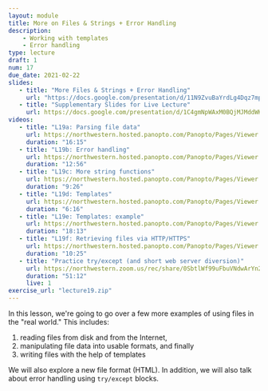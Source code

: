 ```yaml
---
layout: module
title: More on Files & Strings + Error Handling
description:
    - Working with templates
    - Error handling
type: lecture
draft: 1
num: 17
due_date: 2021-02-22
slides: 
   - title: "More Files & Strings + Error Handling"
     url: "https://docs.google.com/presentation/d/11N9ZvuBaYrdLg4Dqz7mpoJmYq4OCS_mOFiEANpgVIss/edit?usp=sharing"
   - title: "Supplementary Slides for Live Lecture"
     url: https://docs.google.com/presentation/d/1C4gmNpWAxM0BQjMJMddWKRXxLb_0dQ6Ykth8dNRzq5k/edit?usp=sharing
videos:
   - title: "L19a: Parsing file data"
     url: https://northwestern.hosted.panopto.com/Panopto/Pages/Viewer.aspx?id=05e566d5-61d2-44dc-8f14-ac66002c0d79
     duration: "16:15"
   - title: "L19b: Error handling"
     url: https://northwestern.hosted.panopto.com/Panopto/Pages/Viewer.aspx?id=d737def1-a5ca-4476-93fd-ac66002c0da3
     duration: "12:56"
   - title: "L19c: More string functions"
     url: https://northwestern.hosted.panopto.com/Panopto/Pages/Viewer.aspx?id=1eb1b2b4-a933-467f-b3d3-ac66002c0d12
     duration: "9:26"
   - title: "L19d: Templates"
     url: https://northwestern.hosted.panopto.com/Panopto/Pages/Viewer.aspx?id=c23c262e-82c1-42f9-8eec-ac66002c0d3e
     duration: "6:16"
   - title: "L19e: Templates: example"
     url: https://northwestern.hosted.panopto.com/Panopto/Pages/Viewer.aspx?id=16208345-2e59-45e1-af84-ac66002c3c04
     duration: "18:13"
   - title: "L19f: Retrieving files via HTTP/HTTPS"
     url: https://northwestern.hosted.panopto.com/Panopto/Pages/Viewer.aspx?id=ef9e3da6-0ba6-4b74-afaf-ac66002c5490
     duration: "10:25"
   - title: "Practice try/except (and short web server diversion)"
     url: https://northwestern.zoom.us/rec/share/0SbtlWf99uFbuVNdwArYn22UB1ERgU6PqsLc9V14NsXIkDY9FFEgEHT-LkqJe5p6.5RIbKHkWBYF9BtFJ?startTime=1604333745000
     duration: "51:12"
     live: 1
exercise_url: "lecture19.zip"
---
```


In this lesson, we're going to go over a few more examples of using files in the "real world." This includes:
1. reading files from disk and from the Internet,
2. manipulating file data into usable formats, and finally
3. writing files with the help of templates

We will also explore a new file format (HTML). In addition, we will also talk about error handling using `try/except` blocks.